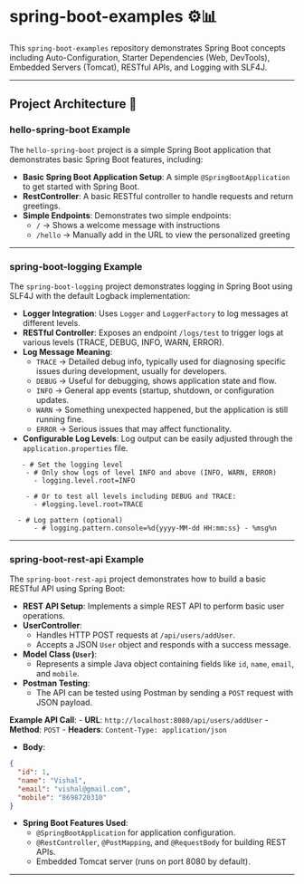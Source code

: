 # spring-boot-examples ⚙️📊

This `spring-boot-examples` repository demonstrates Spring Boot concepts including Auto-Configuration, Starter Dependencies (Web, DevTools), Embedded Servers (Tomcat), RESTful APIs, and Logging with SLF4J.

---

## Project Architecture 📂

### hello-spring-boot Example

The `hello-spring-boot` project is a simple Spring Boot application that demonstrates basic Spring Boot features, including:

- **Basic Spring Boot Application Setup**: A simple `@SpringBootApplication` to get started with Spring Boot.
- **RestController**: A basic RESTful controller to handle requests and return greetings.
- **Simple Endpoints**: Demonstrates two simple endpoints:  
  - `/` → Shows a welcome message with instructions  
  - `/hello` → Manually add in the URL to view the personalized greeting

---

### spring-boot-logging Example

The `spring-boot-logging` project demonstrates logging in Spring Boot using SLF4J with the default Logback implementation:

- **Logger Integration**: Uses `Logger` and `LoggerFactory` to log messages at different levels.
- **RESTful Controller**: Exposes an endpoint `/logs/test` to trigger logs at various levels (TRACE, DEBUG, INFO, WARN, ERROR).
- **Log Message Meaning**:
  - `TRACE` →  Detailed debug info, typically used for diagnosing specific issues during development, usually for developers.
  - `DEBUG` → Useful for debugging, shows application state and flow.
  - `INFO` → General app events (startup, shutdown, or configuration updates.
  - `WARN` → Something unexpected happened, but the application is still running fine.
  - `ERROR` → Serious issues that may affect functionality.
- **Configurable Log Levels**: Log output can be easily adjusted through the `application.properties` file.
```
   - # Set the logging level
    - # Only show logs of level INFO and above (INFO, WARN, ERROR)
      - logging.level.root=INFO

    - # Or to test all levels including DEBUG and TRACE:
      - #logging.level.root=TRACE

  - # Log pattern (optional)
      - # logging.pattern.console=%d{yyyy-MM-dd HH:mm:ss} - %msg%n
```
---

### spring-boot-rest-api Example

The `spring-boot-rest-api` project demonstrates how to build a basic RESTful API using Spring Boot:

- **REST API Setup**: Implements a simple REST API to perform basic user operations.
- **UserController**:  
    - Handles HTTP POST requests at `/api/users/addUser`.
    - Accepts a JSON `User` object and responds with a success message.
- **Model Class (`User`)**:  
    - Represents a simple Java object containing fields like `id`, `name`, `email`, and `mobile`.
- **Postman Testing**:  
    - The API can be tested using Postman by sending a `POST` request with JSON payload.

 **Example API Call**:
    - **URL**: `http://localhost:8080/api/users/addUser`
    - **Method**: `POST`
    - **Headers**: `Content-Type: application/json`
  - **Body**:
``` json
{
  "id": 1,
  "name": "Vishal",
  "email": "vishal@gmail.com",
  "mobile": "8698720310"
}

```
- **Spring Boot Features Used**:
    - `@SpringBootApplication` for application configuration.
    - `@RestController`, `@PostMapping`, and `@RequestBody` for building REST APIs.
    - Embedded Tomcat server (runs on port 8080 by default).

---
